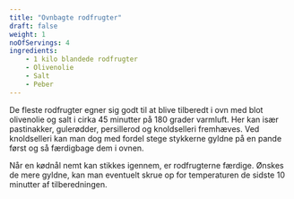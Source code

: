 ```yaml
---
title: "Ovnbagte rodfrugter"
draft: false
weight: 1
noOfServings: 4
ingredients:
	- 1 kilo blandede rodfrugter
	- Olivenolie
	- Salt
	- Peber
---
```


De fleste rodfrugter egner sig godt til at blive tilberedt i ovn med
blot olivenolie og salt i cirka 45 minutter på 180 grader varmluft. Her
kan især pastinakker, gulerødder, persillerod og knoldselleri fremhæves.
Ved knoldselleri kan man dog med fordel stege stykkerne gyldne på en
pande først og så færdigbage dem i ovnen.

Når en kødnål nemt kan stikkes igennem, er rodfrugterne færdige. Ønskes
de mere gyldne, kan man eventuelt skrue op for temperaturen de sidste 10
minutter af tilberedningen.

